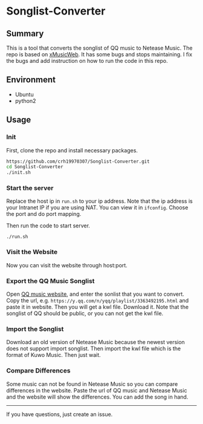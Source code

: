 # Songlist-Converter

## Summary

This is a tool that converts the songlist of QQ music to Netease Music. The repo is based on [xMusicWeb](https://github.com/comwrg/xMusicWeb). It has some bugs and stops maintaining. I fix  the bugs and add instruction on how to run the code in this repo. 

## Environment

* Ubuntu
* python2

## Usage

### Init

First, clone the repo and install necessary packages.

```bash
https://github.com/crh19970307/Songlist-Converter.git
cd Songlist-Converter
./init.sh
```

### Start the server

Replace the host ip in `run.sh` to your ip address. Note that the ip address is your Intranet IP if you are using NAT. You can view it in `ifconfig`. Choose the port and do port mapping.

Then run the code to start server.

```
./run.sh
```

### Visit the Website

Now you can visit the website through host:port.


### Export the QQ Music Songlist

Open [QQ music website](http://music.qq.com), and enter the sonlist that you want to convert. Copy the url, e.g. `https://y.qq.com/n/yqq/playlist/3363492195.html` and paste it in website. Then you will get a kwl file. Download it. Note that the songlist of QQ should be public, or you can not get the kwl file.

### Import the Songlist

Download an old version of Netease Music because the newest version does not support import songlist. Then import the kwl file which is the format of Kuwo Music. Then just wait.

### Compare Differences

Some music can not be found in Netease Music so you can compare differences in the website. Paste the url of QQ music and Netease Music and the website will show the differences. You can add the song in hand.

---

If you have questions, just create an issue.
